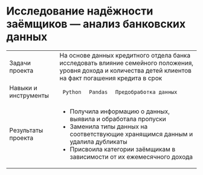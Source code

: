 # Исследование надёжности заёмщиков — анализ банковских данных   

<table>
    <tr>
        <td>Задачи проекта</td>
        <td>На основе данных кредитного отдела банка исследовать влияние семейного положения, уровня дохода и количества детей клиентов на факт погашения кредита в срок</td>
    </tr>
    <tr>
        <td>Навыки и инструменты</td>
        <td> 
          <code> Python </code>
          <code> Pandas </code>
          <code> Предобработка данных </code>
        </td>
    </tr>
    <tr>
        <td>Результаты проекта</td>
        <td> 
          <ul>
            <li>Получила информацию о данных, выявила и обработала пропуски</li>
            <li>Заменила типы данных на соответствующие хранящимся данным и удалила дубликаты</li>
            <li>Присвоила категории заёмщикам в зависимости от их ежемесячного дохода</li>
          </ul>
        </td>
    </tr>
</table>



 
